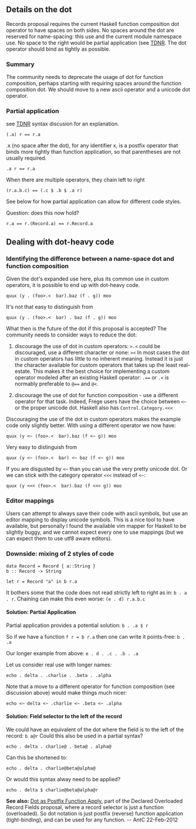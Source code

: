 ## Details on the dot


Records proposal requires the current Haskell function composition dot operator to have spaces on both sides. No spaces around the dot are reserved for name-spacing: this use and the current module namespace use. No space to the right would be partial application (see 
[TDNR](http://hackage.haskell.org/trac/haskell-prime/wiki/TypeDirectedNameResolution). The dot operator should bind as tightly as possible.

### Summary


The community needs to deprecate the usage of dot for function composition, perhaps starting with requiring spaces around the function composition dot. We should move to a new ascii operator and a unicode dot operator.

### Partial application


see [TDNR](http://hackage.haskell.org/trac/haskell-prime/wiki/TypeDirectedNameResolution) syntax discusion for an explanation.

```wiki
(.a) r == r.a
```


.x (no space after the dot), for any identifier x, is a postfix operator that binds more tightly than function application, so that parentheses are not usually required.

```wiki
.a r == r.a
```


When there are multiple operators, they chain left to right

```wiki
(r.a.b.c) == (.c $ .b $ .a r)
```


See below for how partial application can allow for different code styles.


Question: does this now hold?

```wiki
r.a == r.(Record.a) == r.Record.a
```

## Dealing with dot-heavy code

### Identifying the difference between a name-space dot and function composition


Given the dot's expanded use here, plus its common use in custom operators, it is possible to end up with dot-heavy code.

```wiki
quux (y . (foo>.<  bar).baz (f . g)) moo
```


It's not that easy to distinguish from

```wiki
quux (y . (foo>.<  bar) . baz (f . g)) moo
```


What then is the future of the dot if this proposal is accepted? The community needs to consider ways to reduce the dot:


1) discourage the use of dot in custom operators: `>.<` could be discouraged, use a different character or none: `><`
In most cases the dot in custom operators has little to no inherent meaning. Instead it is just the character available for custom operators that takes up the least real-estate. This makes it the best choice for implementing a custom operator modeled after an existing Haskell operator: `.==` or `.<` is normably preferable to `@==` and `@<`.


2) discourage the use of dot for function composition - use a different operator for that task. Indeed, Frege users have the choice between `<~` or the proper unicode dot.
Haskell also has `Control.Category.<<<`


Discouraging the use of the dot in custom operators makes the example code only slightly better. With using a different operator we now have:

```wiki
quux (y <~ (foo>.<  bar).baz (f <~ g)) moo
```


Very easy to distinguish from

```wiki
quux (y <~ (foo>.<  bar) <~ baz (f <~ g)) moo
```


If you are disgusted by `<~` than you can use the very pretty unicode dot. Or we can stick with the category operator `<<<` instead of `<~`:

```wiki
quux (y <<< (foo>.<  bar).baz (f <<< g)) moo
```

### Editor mappings


Users can attempt to always save their code with ascii symbols, but use an editor mapping to display unicode symbols. This is a nice tool to have available, but personally I found the available vim mapper for Haskell to be slightly buggy, and we cannot expect every one to use mappings (but we can expect them to use utf8 aware editors).

### Downside: mixing of 2 styles of code

```wiki
data Record = Record { a::String }
b :: Record -> String

let r = Record "a" in b r.a 
```


It bothers some that the code does not read strictly left to right as in: `b . a . r`. Chaining can make this even worse: `(e . d) r.a.b.c`

#### Solution: Partial Application


Partial application provides a potential solution: `b . .a $ r`


So if we have a function `f r = b r.a` then one can write it points-free: `b . .a`


Our longer example from above: `e . d . .c . .b . .a`


Let us consider real use with longer names:

```wiki
echo . delta . .charlie . .beta . .alpha
```


Note that a move to a different operator for function composition (see discussion above) would make things much nicer:

```wiki
echo <~ delta <~ .charlie <~ .beta <~ .alpha
```

#### Solution: Field selector to the left of the record


We could have an equivalent of the dot where the field is to the left of the record: `b a@r`
Could this also be used in a partial syntax?

```wiki
echo . delta . charlie@ . beta@ . alpha@
```


Can this be shortened to:

```wiki
echo . delta . charlie@beta@alpha@
```


Or would this syntax alway need to be applied?

```wiki
echo . delta $ charlie@beta@alpha@r
```


**See also:** [Dot as Postfix Function Apply](records/declared-overloaded-record-fields/dot-postfix), part of the Declared Overloaded Record Fields proposal, where a record selector is just a function (overloaded). So dot notation is just postfix (reverse) function application (tight-binding), and can be used for any function. -- AntC 22-Feb-2012


